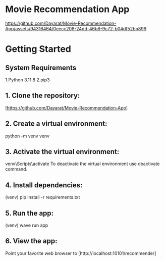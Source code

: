 # Movie Recommendation App

https://github.com/Dayarat/Movie-Recommendation-App/assets/94316464/0eecc208-24dd-46b8-9c72-b04df52bb899

# Getting Started

## System Requirements
  1.Python 3.11.8
  2.pip3

## 1. Clone the repository:
[https://github.com/Dayarat/Movie-Recommendation-App]

## 2. Create a virtual environment:
python -m venv venv

## 3. Activate the virtual environment:
venv\Scripts\activate
To deactivate the virtual environment use deactivate command.

## 4. Install dependencies:
(venv) pip install -r requirements.txt 

## 5. Run the app:
(venv) wave run app

## 6. View the app:
Point your favorite web browser to [http://localhost:10101/recommender]
